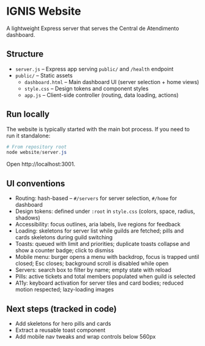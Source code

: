 # IGNIS Website

A lightweight Express server that serves the Central de Atendimento dashboard.

## Structure
- `server.js` – Express app serving `public/` and `/health` endpoint
- `public/` – Static assets
  - `dashboard.html` – Main dashboard UI (server selection + home views)
  - `style.css` – Design tokens and component styles
  - `app.js` – Client-side controller (routing, data loading, actions)

## Run locally
The website is typically started with the main bot process. If you need to run it standalone:

```powershell
# From repository root
node website/server.js
```

Open http://localhost:3001.

## UI conventions
- Routing: hash-based – `#/servers` for server selection, `#/home` for dashboard
- Design tokens: defined under `:root` in `style.css` (colors, space, radius, shadows)
- Accessibility: focus outlines, aria labels, live regions for feedback
- Loading: skeletons for server list while guilds are fetched; pills and cards skeletons during guild switching
- Toasts: queued with limit and priorities; duplicate toasts collapse and show a counter badge; click to dismiss
- Mobile menu: burger opens a menu with backdrop, focus is trapped until closed; Esc closes; background scroll is disabled while open
 - Servers: search box to filter by name; empty state with reload
 - Pills: active tickets and total members populated when guild is selected
 - A11y: keyboard activation for server tiles and card bodies; reduced motion respected; lazy-loading images

## Next steps (tracked in code)
- Add skeletons for hero pills and cards
- Extract a reusable toast component
- Add mobile nav tweaks and wrap controls below 560px
